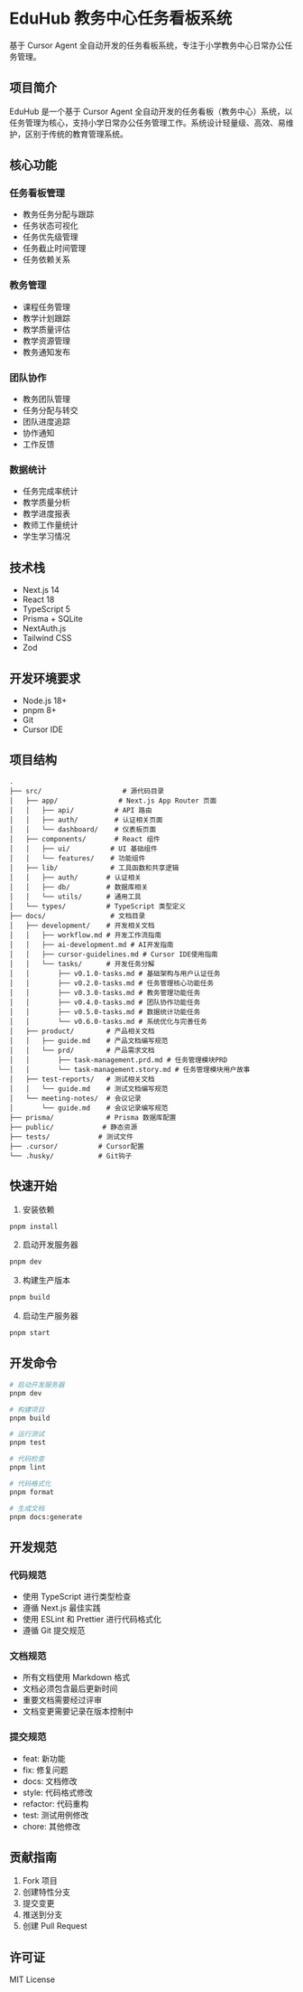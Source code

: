 # EduHub 教务中心任务看板系统

基于 Cursor Agent 全自动开发的任务看板系统，专注于小学教务中心日常办公任务管理。

## 项目简介

EduHub 是一个基于 Cursor Agent 全自动开发的任务看板（教务中心）系统，以任务管理为核心，支持小学日常办公任务管理工作。系统设计轻量级、高效、易维护，区别于传统的教育管理系统。

## 核心功能

### 任务看板管理
- 教务任务分配与跟踪
- 任务状态可视化
- 任务优先级管理
- 任务截止时间管理
- 任务依赖关系

### 教务管理
- 课程任务管理
- 教学计划跟踪
- 教学质量评估
- 教学资源管理
- 教务通知发布

### 团队协作
- 教务团队管理
- 任务分配与转交
- 团队进度追踪
- 协作通知
- 工作反馈

### 数据统计
- 任务完成率统计
- 教学质量分析
- 教学进度报表
- 教师工作量统计
- 学生学习情况

## 技术栈

- Next.js 14
- React 18
- TypeScript 5
- Prisma + SQLite
- NextAuth.js
- Tailwind CSS
- Zod

## 开发环境要求

- Node.js 18+
- pnpm 8+
- Git
- Cursor IDE

## 项目结构

```
.
├── src/                    # 源代码目录
│   ├── app/               # Next.js App Router 页面
│   │   ├── api/          # API 路由
│   │   ├── auth/         # 认证相关页面
│   │   └── dashboard/    # 仪表板页面
│   ├── components/       # React 组件
│   │   ├── ui/          # UI 基础组件
│   │   └── features/    # 功能组件
│   ├── lib/             # 工具函数和共享逻辑
│   │   ├── auth/       # 认证相关
│   │   ├── db/         # 数据库相关
│   │   └── utils/      # 通用工具
│   └── types/          # TypeScript 类型定义
├── docs/                # 文档目录
│   ├── development/    # 开发相关文档
│   │   ├── workflow.md # 开发工作流指南
│   │   ├── ai-development.md # AI开发指南
│   │   ├── cursor-guidelines.md # Cursor IDE使用指南
│   │   └── tasks/      # 开发任务分解
│   │       ├── v0.1.0-tasks.md # 基础架构与用户认证任务
│   │       ├── v0.2.0-tasks.md # 任务管理核心功能任务
│   │       ├── v0.3.0-tasks.md # 教务管理功能任务
│   │       ├── v0.4.0-tasks.md # 团队协作功能任务
│   │       ├── v0.5.0-tasks.md # 数据统计功能任务
│   │       └── v0.6.0-tasks.md # 系统优化与完善任务
│   ├── product/        # 产品相关文档
│   │   ├── guide.md    # 产品文档编写规范
│   │   └── prd/        # 产品需求文档
│   │       ├── task-management.prd.md # 任务管理模块PRD
│   │       └── task-management.story.md # 任务管理模块用户故事
│   ├── test-reports/   # 测试相关文档
│   │   └── guide.md    # 测试文档编写规范
│   └── meeting-notes/  # 会议记录
│       └── guide.md    # 会议记录编写规范
├── prisma/             # Prisma 数据库配置
├── public/            # 静态资源
├── tests/            # 测试文件
├── .cursor/          # Cursor配置
└── .husky/           # Git钩子
```

## 快速开始

1. 安装依赖
```bash
pnpm install
```

2. 启动开发服务器
```bash
pnpm dev
```

3. 构建生产版本
```bash
pnpm build
```

4. 启动生产服务器
```bash
pnpm start
```

## 开发命令

```bash
# 启动开发服务器
pnpm dev

# 构建项目
pnpm build

# 运行测试
pnpm test

# 代码检查
pnpm lint

# 代码格式化
pnpm format

# 生成文档
pnpm docs:generate
```

## 开发规范

### 代码规范
- 使用 TypeScript 进行类型检查
- 遵循 Next.js 最佳实践
- 使用 ESLint 和 Prettier 进行代码格式化
- 遵循 Git 提交规范

### 文档规范
- 所有文档使用 Markdown 格式
- 文档必须包含最后更新时间
- 重要文档需要经过评审
- 文档变更需要记录在版本控制中

### 提交规范
- feat: 新功能
- fix: 修复问题
- docs: 文档修改
- style: 代码格式修改
- refactor: 代码重构
- test: 测试用例修改
- chore: 其他修改

## 贡献指南

1. Fork 项目
2. 创建特性分支
3. 提交变更
4. 推送到分支
5. 创建 Pull Request

## 许可证

MIT License
